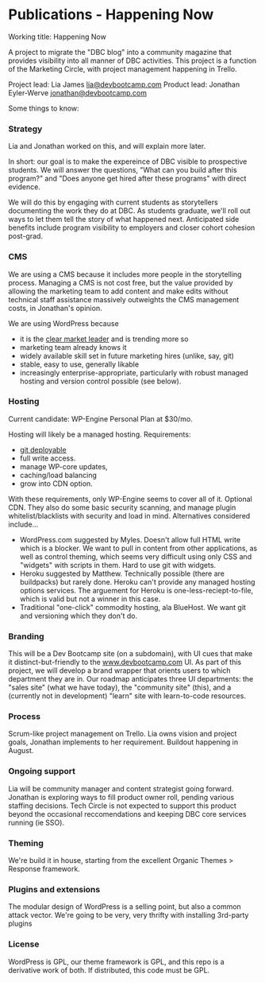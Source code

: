 Publications - Happening Now
=====================

Working title: Happening Now

A project to migrate the "DBC blog" into a community magazine that provides visibility into all manner of DBC activities. This project is a function of the Marketing Circle, with project management happening in Trello. 

Project lead: Lia James lia@devbootcamp.com 
Product lead: Jonathan Eyler-Werve jonathan@devbootcamp.com 

Some things to know: 

### Strategy 

Lia and Jonathan worked on this, and will explain more later. 

In short: our goal is to make the expereince of DBC visible to prospective students. We will answer the questions, "What can you build after this program?" and "Does anyone get hired after these programs" with direct evidence. 

We will do this by engaging with current students as storytellers documenting the work they do at DBC. As students graduate, we'll roll out ways to let them tell the story of what happened next. Anticipated side benefits include program visibility to employers and closer cohort cohesion post-grad. 

### CMS 

We are using a CMS because it includes more people in the storytelling process. Managing a CMS is not cost free, but the value provided by allowing the marketing team to add content and make edits without technical staff assistance massively outweights the CMS management costs, in Jonathan's opinion. 

We are using WordPress because 

- it is the [clear market leader](http://w3techs.com/technologies/overview/content_management/all) and is trending more so
- marketing team already knows it 
- widely available skill set in future marketing hires (unlike, say, git) 
- stable, easy to use, generally likable
- increasingly enterprise-appropriate, particularly with robust managed hosting and version control possible (see below). 

### Hosting

Current candidate: WP-Engine Personal Plan at $30/mo. 

Hosting will likely be a managed hosting. Requirements: 

- [git deployable](http://wpengine.com/git/) 
- full write access. 
- manage WP-core updates, 
- caching/load balancing
- grow into CDN option. 

With these requirements, only WP-Engine seems to cover all of it. Optional CDN. They also do some basic security scanning, and manage plugin whitelist/blacklists with security and load in mind. Alternatives considered include... 

- WordPress.com suggested by Myles. Doesn't allow full HTML write which is a blocker. We want to pull in content from other applications, as well as control theming, which seems very difficult using only CSS and "widgets" with scripts in them. Hard to use git with widgets.
- Heroku suggested by Matthew. Technically possible (there are buildpacks) but rarely done. Heroku can't provide any managed hosting options services. The arguement for Heroku is one-less-reciept-to-file, which is valid but not a winner in this case. 
- Traditional "one-click" commodity hosting, ala BlueHost. We want git and versioning which they don't do. 

### Branding 

This will be a Dev Bootcamp site (on a subdomain), with UI cues that make it distinct-but-friendly to the www.devbootcamp.com UI. As part of this project, we will develop a brand wrapper that orients users to which department they are in. Our roadmap anticipates three UI departments: the "sales site" (what we have today), the "community site" (this), and a (currently not in development) "learn" site with learn-to-code resources. 

### Process 

Scrum-like project management on Trello. Lia owns vision and project goals, Jonathan implements to her requirement. Buildout happening in August.  

### Ongoing support 

Lia will be community manager and content strategist going forward. Jonathan is exploring ways to fill product owner roll, pending various staffing decisions. Tech Circle is not expected to support this product beyond the occasional reccomendations and keeping DBC core services running (ie SSO). 

### Theming

We're build it in house, starting from the excellent Organic Themes > Response framework. 

### Plugins and extensions

The modular design of WordPress is a selling point, but also a common attack vector. We're going to be very, very thrifty with installing 3rd-party plugins

### License 

WordPress is GPL, our theme framework is GPL, and this repo is a derivative work of both. If distributed, this code must be GPL.  


